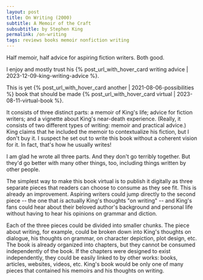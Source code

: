 ```yaml
---
layout: post
title: On Writing (2000)
subtitle: A Memoir of the Craft
subsubtitle: by Stephen King
permalink: /on-writing
tags: reviews books memoir nonfiction writing
---
```


Half memoir, half advice for aspiring fiction writers.
Both good.
<!--more-->

I enjoy and mostly trust his {% post_url_with_hover_card writing advice | 2023-12-09-king-writing-advice %}.

This is yet {% post_url_with_hover_card another | 2021-08-06-possibilities %} book that should be made {% post_url_with_hover_card virtual | 2023-08-11-virtual-book %}.

It consists of three distinct parts: a memoir of King's life; advice for fiction writers; and a vignette about King's near-death experience.
(Really, it consists of two different types of writing: memoir and practical advice.)
King claims that he included the memoir to contextualize his fiction, but I don't buy it.
I suspect he set out to write this book without a coherent vision for it.
In fact, that's how he usually writes!

I am glad he wrote all three parts.
And they don't go terribly together.
But they'd go better with many other things, too, including things written by other people.

The simplest way to make this book virtual is to publish it digitally as three separate pieces that readers can choose to consume as they see fit.
This is already an improvement.
Aspiring writers could jump directly to the second piece -- the one that _is_ actually King's thoughts "on writing" -- and King's fans could hear about their beloved author's background and personal life without having to hear his opinions on grammar and diction.

Each of the three pieces could be divided into smaller chunks.
The piece about writing, for example, could be broken down into King's thoughts on dialogue, his thoughts on grammar, on character depiction, plot design, etc.
The book is already organized into chapters, but they cannot be consumed independently of the book.
If the chapters were designed to exist independently, they could be easily linked to by other works: books, articles, websites, videos, etc.
King's book would be only one of many pieces that contained his memoirs and his thoughts on writing.
